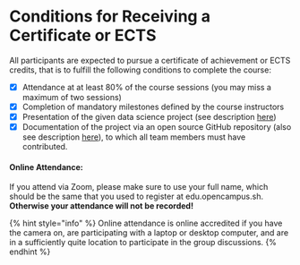 # Conditions for Receiving a Certificate or ECTS

All participants are expected to pursue a certificate of achievement or ECTS credits, that is to fulfill the following conditions to complete the course:

* [x] Attendance at at least 80% of the course sessions (you may miss a maximum of two sessions)
* [x] Completion of mandatory milestones defined by the course instructors
* [x] Presentation of the given data science project (see description [here](woche-9-projektpraesentationen.md))
* [x] Documentation of the project via an open source GitHub repository (also see description [here](woche-9-projektpraesentationen.md)), to which all team members must have contributed.

#### Online Attendance:

If you attend via Zoom, please make sure to use your full name, which should be the same that you used to register at edu.opencampus.sh. **Otherwise your attendance will not be recorded!**

{% hint style="info" %}
Online attendance is online accredited if you have the camera on, are participating with a laptop or desktop computer, and are in a sufficiently quite location to participate in the group discussions.
{% endhint %}
